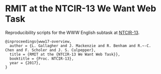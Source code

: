 # RMIT at the NTCIR-13 We Want Web Task

Reproducibility scripts for the WWW English subtask at [NTCIR-13][1].

    @inproceedings{www17-overview,
      author = {L. Gallagher and J. Mackenzie and R. Benham and R.~-C. Chen and F. Scholer and J. S. Culpepper},
      title = {RMIT at the {NTCIR-13 We Want Web Task}},
      booktitle = {Proc. NTCIR-13},
      year = {2017},
    }

[1]: http://research.nii.ac.jp/ntcir/workshop/OnlineProceedings13/NTCIR/toc_ntcir.html
